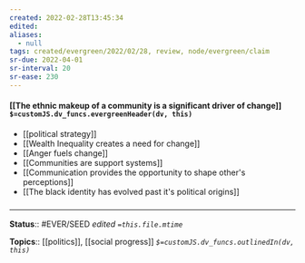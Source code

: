 ```yaml
---
created: 2022-02-28T13:45:34 
edited: 
aliases:
  - null
tags: created/evergreen/2022/02/28, review, node/evergreen/claim
sr-due: 2022-04-01
sr-interval: 20
sr-ease: 230
---
```


#### [[The ethnic makeup of a community is a significant driver of change]] `$=customJS.dv_funcs.evergreenHeader(dv, this)`

- [[political strategy]]
- [[Wealth Inequality creates a need for change]]
- [[Anger fuels change]]
- [[Communities are support systems]]
- [[Communication provides the opportunity to shape other's perceptions]]
- [[The black identity has evolved past it's political origins]]

### <hr class="footnote"/>

**Status**:: #EVER/SEED 
*edited `=this.file.mtime`*

**Topics**:: [[politics]], [[social progress]]
*`$=customJS.dv_funcs.outlinedIn(dv, this)`*
